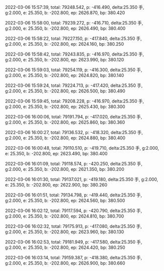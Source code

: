 2022-03-06 15:57:39, total: 79248.542, p: -416.490, delta:25.350 手, g:2.000, e: 25.350, b: -202.800, ep: 2626.870, bp: 380.420

2022-03-06 15:58:00, total: 79239.272, p: -416.710, delta:25.350 手, g:2.000, e: 25.350, b: -202.800, ep: 2626.490, bp: 380.400

2022-03-06 15:58:22, total: 79227.150, p: -417.840, delta:25.350 手, g:2.000, e: 25.350, b: -202.800, ep: 2624.160, bp: 380.250

2022-03-06 15:58:42, total: 79243.835, p: -416.970, delta:25.350 手, g:2.000, e: 25.350, b: -202.800, ep: 2623.990, bp: 380.120

2022-03-06 15:59:03, total: 79254.119, p: -416.300, delta:25.350 手, g:2.000, e: 25.350, b: -202.800, ep: 2624.820, bp: 380.140

2022-03-06 15:59:24, total: 79224.713, p: -417.420, delta:25.350 手, g:2.000, e: 25.350, b: -202.800, ep: 2626.500, bp: 380.490

2022-03-06 15:59:45, total: 79208.228, p: -416.970, delta:25.350 手, g:2.000, e: 25.350, b: -202.800, ep: 2625.430, bp: 380.300

2022-03-06 16:00:06, total: 79191.794, p: -417.020, delta:25.350 手, g:2.000, e: 25.350, b: -202.800, ep: 2625.860, bp: 380.360

2022-03-06 16:00:27, total: 79136.532, p: -418.320, delta:25.350 手, g:2.000, e: 25.350, b: -202.800, ep: 2624.880, bp: 380.400

2022-03-06 16:00:48, total: 79110.510, p: -419.710, delta:25.350 手, g:2.000, e: 25.350, b: -202.800, ep: 2623.490, bp: 380.400

2022-03-06 16:01:09, total: 79118.574, p: -420.250, delta:25.350 手, g:2.000, e: 25.350, b: -202.800, ep: 2621.350, bp: 380.200

2022-03-06 16:01:30, total: 79137.021, p: -419.180, delta:25.350 手, g:2.000, e: 25.350, b: -202.800, ep: 2622.900, bp: 380.260

2022-03-06 16:01:51, total: 79134.798, p: -419.440, delta:25.350 手, g:2.000, e: 25.350, b: -202.800, ep: 2624.560, bp: 380.500

2022-03-06 16:02:12, total: 79117.594, p: -420.790, delta:25.350 手, g:2.000, e: 25.350, b: -202.800, ep: 2624.810, bp: 380.700

2022-03-06 16:02:32, total: 79175.913, p: -417.080, delta:25.350 手, g:2.000, e: 25.350, b: -202.800, ep: 2623.960, bp: 380.130

2022-03-06 16:02:53, total: 79181.949, p: -417.580, delta:25.350 手, g:2.000, e: 25.350, b: -202.800, ep: 2624.420, bp: 380.250

2022-03-06 16:03:14, total: 79159.387, p: -418.380, delta:25.350 手, g:2.000, e: 25.350, b: -202.800, ep: 2626.900, bp: 380.660